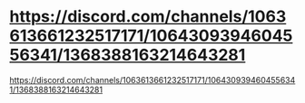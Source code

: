 # https://discord.com/channels/1063613661232517171/1064309394604556341/1368388163214643281

https://discord.com/channels/1063613661232517171/1064309394604556341/1368388163214643281

